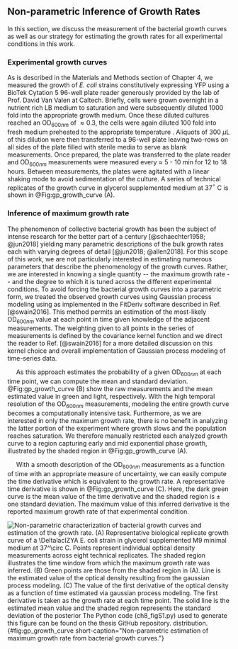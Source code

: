 ## Non-parametric Inference of Growth Rates

In this section, we discuss the measurement of the bacterial growth
curves as well as our strategy for estimating the growth rates for all
experimental conditions in this work.

### Experimental growth curves

As is described in the Materials and Methods section of Chapter 4,
we measured the growth of *E. coli* strains constitutively expressing
YFP using a BioTek Cytation 5 96-well plate reader generously provided
by the lab of Prof. David Van Valen at Caltech. Briefly, cells were
grown overnight in a nutrient rich LB medium to saturation and were
subsequently diluted 1000 fold into the appropriate growth medium. Once
these diluted cultures reached an OD$_{600nm}$ of $\approx 0.3$, the
cells were again diluted 100 fold into fresh medium preheated to the
appropriate temperature . Aliquots of 300 $\mu$L of this dilution were
then transferred to a 96-well plate leaving two-rows on all sides of the
plate filled with sterile media to serve as blank measurements. Once
prepared, the plate was transferred to the plate reader and OD$_{600nm}$
measurements were measured every $\approx$ 5 - 10 min for 12 to 18
hours. Between measurements, the plates were agitated with a linear
shaking mode to avoid sedimentation of the culture. A series of
technical replicates of the growth curve in glycerol supplemented medium
at 37$^\circ$ C is shown in @Fig:gp_growth_curve (A).

### Inference of maximum growth rate

The phenomenon of collective bacterial growth has been the subject of
intense research for the better part of a century
[@schaechter1958; @jun2018] yielding many parametric descriptions of the
bulk growth rates each with varying degrees of detail
[@jun2018; @allen2018]. For this scope of this work, we are not
particularly interested in estimating numerous parameters that describe
the phenomenology of the growth curves. Rather, we are interested in
knowing a single quantity -- the maximum growth rate -- and the degree
to which it is tuned across the different experimental conditions. To
avoid forcing the bacterial growth curves into a parametric form, we
treated the observed growth curves using Gaussian process modeling using
as implemented in the FitDeriv software described in Ref. [@swain2016].
This method permits an estimation of the most-likely OD$_{600nm}$ value
at each point in time given knowledge of the adjacent measurements. The
weighting given to all points in the series of measurements is defined
by the covariance kernel function and we direct the reader to Ref.
[@swain2016] for a more detailed discussion on this kernel choice and
overall implementation of Gaussian process modeling of time-series data.

&nbsp;&nbsp;&nbsp;&nbsp;&nbsp;As this approach estimates the probability of a given OD$_{600nm}$ at
each time point, we can compute the mean and standard deviation. @Fig:gp_growth_curve (B) show the raw measurements and the
mean estimated value in green and light, respectively. With the high
temporal resolution of the OD$_{600nm}$ measurements, modeling the
entire growth curve becomes a computationally intensive task.
Furthermore, as we are interested in only the maximum growth rate, there
is no benefit in analyzing the latter portion of the experiment where
growth slows and the population reaches saturation. We therefore
manually restricted each analyzed growth curve to a region capturing
early and mid exponential phase growth, illustrated by the shaded region
in @Fig:gp_growth_curve (A).

&nbsp;&nbsp;&nbsp;&nbsp;&nbsp;With a smooth description of the OD$_{600nm}$
measurements as a function of time with an appropriate measure of
uncertainty, we can easily compute the time derivative which is equivalent to
the growth rate. A representative time derivative is shown in
@Fig:gp_growth_curve (C). Here, the dark green curve is the mean value of
the time derivative and the shaded region is $\pm$ one standard deviation.
The maximum value of this inferred derivative is the reported maximum growth
rate of that experimental condition.

![**Non-parametric characterization of bacterial growth curves and estimation of
the growth rate.** (A) Representative biological replicate growth curve of a
$\Delta$*lacIZYA E. coli* strain in glycerol supplemented M9 minimal medium at
37$^\circ$ C. Points represent individual optical density measurements across
eight technical replicates. The shaded region illustrates the time window from
which the maximum growth rate was inferred. (B) Green points are those from the
shaded region in (A).  Line is the estimated value of the optical density
resulting from the gaussian process modeling. (C) The value of the first
derivative of the optical density as a function of time estimated via gaussian
process modeling. The first derivative is taken as the growth rate at each time
point. The solid line is the estimated mean value and the shaded region
represents the standard deviation of the posterior
The [Python code                                                
(`ch8_figS1.py`)](https://github.com/gchure/phd/blob/master/src/chapter_08/code/ch8_figS1.py)
used to generate this figure can be found on the thesis [GitHub
repository](https://github.com/gchure/phd).
distribution.](ch8_figS1){#fig:gp_growth_curve short-caption="Non-parametric
estimation of maximum growth rate from bacterial growth curves."}
